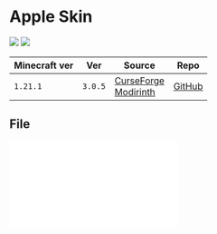 # Apple Skin

![](https://media.forgecdn.net/avatars/thumbnails/47/527/256/256/636066936394500688.png)
![](https://i.imgur.com/tmImVqo.gif)

| Minecraft ver | Ver     | Source                                                                                                               | Repo                                             |
| ------------- | ------- | -------------------------------------------------------------------------------------------------------------------- | ------------------------------------------------ |
| `1.21.1`      | `3.0.5` | [CurseForge](https://www.curseforge.com/minecraft/mc-mods/appleskin)<br>[Modirinth](https://modrinth.com/mod/appleskin) | [GitHub](https://github.com/squeek502/AppleSkin) |

## File
![appleskin-neoforge-mc1.21-3.0.5](../src/mods/appleskin-neoforge-mc1.21-3.0.5.jar)